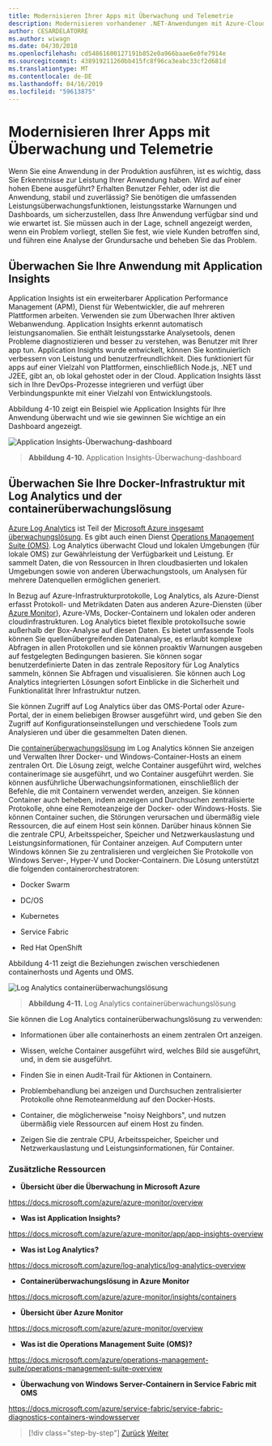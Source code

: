 ```yaml
---
title: Modernisieren Ihrer Apps mit Überwachung und Telemetrie
description: Modernisieren vorhandener .NET-Anwendungen mit Azure-Cloud und Windows-Containern | Modernisieren Sie Ihre apps mit Überwachung und Telemetrie
author: CESARDELATORRE
ms.author: wiwagn
ms.date: 04/30/2018
ms.openlocfilehash: cd54861600127191b852e0a966baae6e0fe7914e
ms.sourcegitcommit: 438919211260bb415fc8f96ca3eabc33cf2d681d
ms.translationtype: MT
ms.contentlocale: de-DE
ms.lasthandoff: 04/16/2019
ms.locfileid: "59613875"
---
```

# <a name="modernize-your-apps-with-monitoring-and-telemetry"></a>Modernisieren Ihrer Apps mit Überwachung und Telemetrie

Wenn Sie eine Anwendung in der Produktion ausführen, ist es wichtig, dass Sie Erkenntnisse zur Leistung Ihrer Anwendung haben. Wird auf einer hohen Ebene ausgeführt? Erhalten Benutzer Fehler, oder ist die Anwendung, stabil und zuverlässig? Sie benötigen die umfassenden Leistungsüberwachungsfunktionen, leistungsstarke Warnungen und Dashboards, um sicherzustellen, dass Ihre Anwendung verfügbar sind und wie erwartet ist. Sie müssen auch in der Lage, schnell angezeigt werden, wenn ein Problem vorliegt, stellen Sie fest, wie viele Kunden betroffen sind, und führen eine Analyse der Grundursache und beheben Sie das Problem.

## <a name="monitor-your-application-with-application-insights"></a>Überwachen Sie Ihre Anwendung mit Application Insights

Application Insights ist ein erweiterbarer Application Performance Management (APM), Dienst für Webentwickler, die auf mehreren Plattformen arbeiten. Verwenden sie zum Überwachen Ihrer aktiven Webanwendung. Application Insights erkennt automatisch leistungsanomalien. Sie enthält leistungsstarke Analysetools, denen Probleme diagnostizieren und besser zu verstehen, was Benutzer mit Ihrer app tun. Application Insights wurde entwickelt, können Sie kontinuierlich verbessern von Leistung und benutzerfreundlichkeit. Dies funktioniert für apps auf einer Vielzahl von Plattformen, einschließlich Node.js, .NET und J2EE, gibt an, ob lokal gehostet oder in der Cloud. Application Insights lässt sich in Ihre DevOps-Prozesse integrieren und verfügt über Verbindungspunkte mit einer Vielzahl von Entwicklungstools.

Abbildung 4-10 zeigt ein Beispiel wie Application Insights für Ihre Anwendung überwacht und wie sie gewinnen Sie wichtige an ein Dashboard angezeigt.

![Application Insights-Überwachung-dashboard](./media/image10.png)

> **Abbildung 4-10.** Application Insights-Überwachung-dashboard

## <a name="monitor-your-docker-infrastructure-with-log-analytics-and-its-container-monitoring-solution"></a>Überwachen Sie Ihre Docker-Infrastruktur mit Log Analytics und der containerüberwachungslösung

[Azure Log Analytics](https://docs.microsoft.com/azure/log-analytics/log-analytics-overview) ist Teil der [Microsoft Azure insgesamt überwachungslösung](https://docs.microsoft.com/azure/monitoring-and-diagnostics/monitoring-overview). Es gibt auch einen Dienst [Operations Management Suite (OMS)](https://docs.microsoft.com/azure/operations-management-suite/operations-management-suite-overview). Log Analytics überwacht Cloud und lokalen Umgebungen (für lokale OMS) zur Gewährleistung der Verfügbarkeit und Leistung. Er sammelt Daten, die von Ressourcen in Ihren cloudbasierten und lokalen Umgebungen sowie von anderen Überwachungstools, um Analysen für mehrere Datenquellen ermöglichen generiert.

In Bezug auf Azure-Infrastrukturprotokolle, Log Analytics, als Azure-Dienst erfasst Protokoll- und Metrikdaten Daten aus anderen Azure-Diensten (über [Azure Monitor](https://docs.microsoft.com/azure/monitoring-and-diagnostics/monitoring-overview-azure-monitor)), Azure-VMs, Docker-Containern und lokalen oder anderen cloudinfrastrukturen. Log Analytics bietet flexible protokollsuche sowie außerhalb der Box-Analyse auf diesen Daten. Es bietet umfassende Tools können Sie quellenübergreifenden Datenanalyse, es erlaubt komplexe Abfragen in allen Protokollen und sie können proaktiv Warnungen ausgeben auf festgelegten Bedingungen basieren. Sie können sogar benutzerdefinierte Daten in das zentrale Repository für Log Analytics sammeln, können Sie Abfragen und visualisieren. Sie können auch Log Analytics integrierten Lösungen sofort Einblicke in die Sicherheit und Funktionalität Ihrer Infrastruktur nutzen.

Sie können Zugriff auf Log Analytics über das OMS-Portal oder Azure-Portal, der in einem beliebigen Browser ausgeführt wird, und geben Sie den Zugriff auf Konfigurationseinstellungen und verschiedene Tools zum Analysieren und über die gesammelten Daten dienen.

Die [containerüberwachungslösung](https://docs.microsoft.com/azure/log-analytics/log-analytics-containers) im Log Analytics können Sie anzeigen und Verwalten Ihrer Docker- und Windows-Container-Hosts an einem zentralen Ort. Die Lösung zeigt, welche Container ausgeführt wird, welches containerimage sie ausgeführt, und wo Container ausgeführt werden. Sie können ausführliche Überwachungsinformationen, einschließlich der Befehle, die mit Containern verwendet werden, anzeigen. Sie können Container auch beheben, indem anzeigen und Durchsuchen zentralisierte Protokolle, ohne eine Remoteanzeige der Docker- oder Windows-Hosts. Sie können Container suchen, die Störungen verursachen und übermäßig viele Ressourcen, die auf einem Host sein können. Darüber hinaus können Sie die zentrale CPU, Arbeitsspeicher, Speicher und Netzwerkauslastung und Leistungsinformationen, für Container anzeigen. Auf Computern unter Windows können Sie zu zentralisieren und vergleichen Sie Protokolle von Windows Server-, Hyper-V und Docker-Containern. Die Lösung unterstützt die folgenden containerorchestratoren:

-   Docker Swarm

-   DC/OS

-   Kubernetes

-   Service Fabric

-   Red Hat OpenShift

Abbildung 4-11 zeigt die Beziehungen zwischen verschiedenen containerhosts und Agents und OMS.

![Log Analytics containerüberwachungslösung](./media/image11.png)

> **Abbildung 4-11.** Log Analytics containerüberwachungslösung

Sie können die Log Analytics containerüberwachungslösung zu verwenden:

-   Informationen über alle containerhosts an einem zentralen Ort anzeigen.

-   Wissen, welche Container ausgeführt wird, welches Bild sie ausgeführt, und, in dem sie ausgeführt.

-   Finden Sie in einen Audit-Trail für Aktionen in Containern.

-   Problembehandlung bei anzeigen und Durchsuchen zentralisierter Protokolle ohne Remoteanmeldung auf den Docker-Hosts.

-   Container, die möglicherweise "noisy Neighbors", und nutzen übermäßig viele Ressourcen auf einem Host zu finden.

-   Zeigen Sie die zentrale CPU, Arbeitsspeicher, Speicher und Netzwerkauslastung und Leistungsinformationen, für Container.

### <a name="additional-resources"></a>Zusätzliche Ressourcen

-   **Übersicht über die Überwachung in Microsoft Azure**

<https://docs.microsoft.com/azure/azure-monitor/overview>

-   **Was ist Application Insights?**

<https://docs.microsoft.com/azure/azure-monitor/app/app-insights-overview>

-   **Was ist Log Analytics?**

<https://docs.microsoft.com/azure/log-analytics/log-analytics-overview>

-   **Containerüberwachungslösung in Azure Monitor**

<https://docs.microsoft.com/azure/azure-monitor/insights/containers>

-   **Übersicht über Azure Monitor**

<https://docs.microsoft.com/azure/azure-monitor/overview>

-   **Was ist die Operations Management Suite (OMS)?**

<https://docs.microsoft.com/azure/operations-management-suite/operations-management-suite-overview>

-   **Überwachung von Windows Server-Containern in Service Fabric mit OMS**

<https://docs.microsoft.com/azure/service-fabric/service-fabric-diagnostics-containers-windowsserver>

>[!div class="step-by-step"]
>[Zurück](build-resilient-services-ready-for-the-cloud-embrace-transient-failures-in-the-cloud.md)
>[Weiter](modernize-your-apps-lifecycle-with-ci-cd-pipelines-and-devops-tools-in-the-cloud.md)
